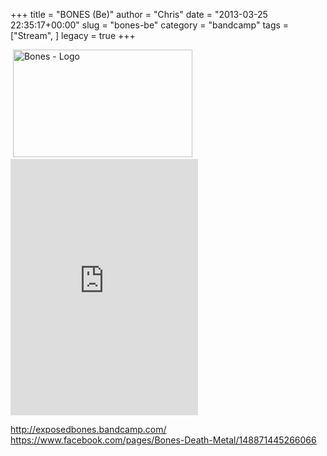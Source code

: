 +++
title = "BONES (Be)"
author = "Chris"
date = "2013-03-25 22:35:17+00:00"
slug = "bones-be"
category = "bandcamp"
tags = ["Stream", ]
legacy = true
+++

<img src="images//2013/03/Bones-Demo-150x150.jpg" alt="Bones - Demo" width="0" height="0" class="alignnone size-thumbnail wp-image-10544" />
<img src="images//2013/03/Bones-Logo.png" alt="Bones - Logo" width="287" height="172" class="aligncenter size-full wp-image-10543" />

<iframe width="300" height="410" style="position: relative; display: block; width: 300px; height: 410px;" src="http://bandcamp.com/EmbeddedPlayer/v=2/album=2850989791/size=grande3/bgcol=222222/linkcol=ffffff/" allowtransparency="true" frameborder="0"><a href="http://exposedbones.bandcamp.com/album/demo-2013">Demo 2013 by Bones</a></iframe>

<a href="http://exposedbones.bandcamp.com/">http://exposedbones.bandcamp.com/</a>
<a href="https://www.facebook.com/pages/Bones-Death-Metal/148871445266066">https://www.facebook.com/pages/Bones-Death-Metal/148871445266066</a>
